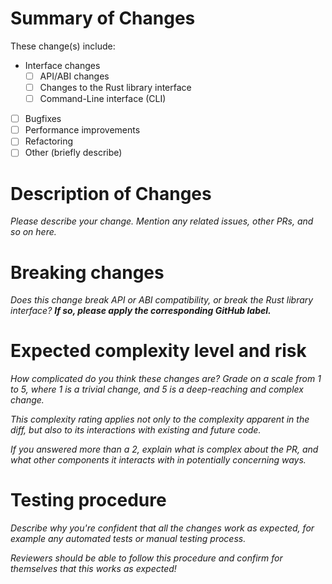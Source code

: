 # Summary of Changes

These change(s) include:
- Interface changes
    - [ ] API/ABI changes
    - [ ] Changes to the Rust library interface
    - [ ] Command-Line interface (CLI)
- [ ] Bugfixes
- [ ] Performance improvements
- [ ] Refactoring
- [ ] Other (briefly describe)

# Description of Changes

*Please describe your change. Mention any related issues, other PRs, and so on here.*

# Breaking changes

_Does this change break API or ABI compatibility, or break the Rust library
interface? **If so, please apply the corresponding GitHub label.**_

# Expected complexity level and risk

*How complicated do you think these changes are? Grade on a scale from 1 to 5,
where 1 is a trivial change, and 5 is a deep-reaching and complex change.*

*This complexity rating applies not only to the complexity apparent in the diff,
but also to its interactions with existing and future code.*

*If you answered more than a 2, explain what is complex about the PR,
and what other components it interacts with in potentially concerning ways.*

# Testing procedure

*Describe why you're confident that all the changes work as expected, for
example any automated tests or manual testing process.*

*Reviewers should be able to follow this procedure and confirm for themselves
that this works as expected!*
